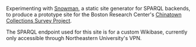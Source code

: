 Experimenting with [Snowman](https://github.com/glaciers-in-archives/snowman), a static site generator for SPARQL backends, to produce a prototype site for the Boston Research Center's [Chinatown Collections Survey Project](https://bostonresearchcenter.org/bringing-history-together-the-chinatown-collections-survey-project/). 

The SPARQL endpoint used for this site is for a custom Wikibase, currently only accessible through Northeastern University's VPN.